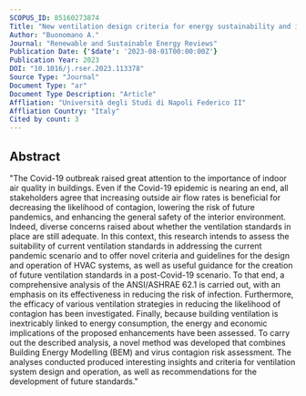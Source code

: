 ```yaml
---
SCOPUS_ID: 85160273874
Title: "New ventilation design criteria for energy sustainability and indoor air quality in a post Covid-19 scenario"
Author: "Buonomano A."
Journal: "Renewable and Sustainable Energy Reviews"
Publication Date: {'$date': '2023-08-01T00:00:00Z'}
Publication Year: 2023
DOI: "10.1016/j.rser.2023.113378"
Source Type: "Journal"
Document Type: "ar"
Document Type Description: "Article"
Affliation: "Università degli Studi di Napoli Federico II"
Affliation Country: "Italy"
Cited by count: 3
---
```


## Abstract
"The Covid-19 outbreak raised great attention to the importance of indoor air quality in buildings. Even if the Covid-19 epidemic is nearing an end, all stakeholders agree that increasing outside air flow rates is beneficial for decreasing the likelihood of contagion, lowering the risk of future pandemics, and enhancing the general safety of the interior environment. Indeed, diverse concerns raised about whether the ventilation standards in place are still adequate. In this context, this research intends to assess the suitability of current ventilation standards in addressing the current pandemic scenario and to offer novel criteria and guidelines for the design and operation of HVAC systems, as well as useful guidance for the creation of future ventilation standards in a post-Covid-19 scenario. To that end, a comprehensive analysis of the ANSI/ASHRAE 62.1 is carried out, with an emphasis on its effectiveness in reducing the risk of infection. Furthermore, the efficacy of various ventilation strategies in reducing the likelihood of contagion has been investigated. Finally, because building ventilation is inextricably linked to energy consumption, the energy and economic implications of the proposed enhancements have been assessed. To carry out the described analysis, a novel method was developed that combines Building Energy Modelling (BEM) and virus contagion risk assessment. The analyses conducted produced interesting insights and criteria for ventilation system design and operation, as well as recommendations for the development of future standards."
